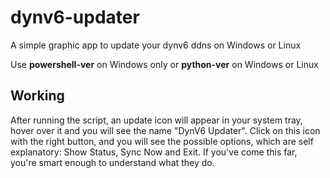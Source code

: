 # dynv6-updater

A simple graphic app to update your dynv6 ddns on Windows or Linux

Use **powershell-ver** on Windows only or **python-ver** on Windows or Linux

## Working
After running the script, an update icon will appear in your system tray, hover over it and you will see the name "DynV6 Updater". Click on this icon with the right button, and you will see the possible options, which are self explanatory: Show Status, Sync Now and Exit. If you've come this far, you're smart enough to understand what they do.
